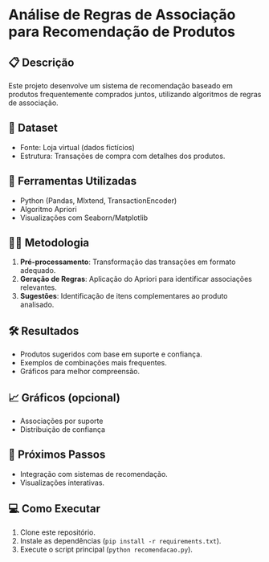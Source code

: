 # Análise de Regras de Associação para Recomendação de Produtos

## 📋 Descrição
Este projeto desenvolve um sistema de recomendação baseado em produtos frequentemente comprados juntos, utilizando algoritmos de regras de associação.

## 📂 Dataset
- Fonte: Loja virtual (dados fictícios)
- Estrutura: Transações de compra com detalhes dos produtos.

## 🔧 Ferramentas Utilizadas
- Python (Pandas, Mlxtend, TransactionEncoder)
- Algoritmo Apriori
- Visualizações com Seaborn/Matplotlib

## 🧑‍🔬 Metodologia
1. **Pré-processamento**: Transformação das transações em formato adequado.
2. **Geração de Regras**: Aplicação do Apriori para identificar associações relevantes.
3. **Sugestões**: Identificação de itens complementares ao produto analisado.

## 🛠️ Resultados
- Produtos sugeridos com base em suporte e confiança.
- Exemplos de combinações mais frequentes.
- Gráficos para melhor compreensão.

## 📈 Gráficos (opcional)
- Associações por suporte
- Distribuição de confiança

## 🚀 Próximos Passos
- Integração com sistemas de recomendação.
- Visualizações interativas.

## 💻 Como Executar
1. Clone este repositório.
2. Instale as dependências (`pip install -r requirements.txt`).
3. Execute o script principal (`python recomendacao.py`).


